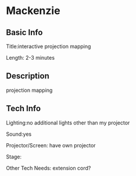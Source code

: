# Mackenzie


## Basic Info

Title:interactive projection mapping

Length: 2-3 minutes


## Description
projection mapping


## Tech Info

Lighting:no additional lights other than my projector

Sound:yes

Projector/Screen: have own projector

Stage:

Other Tech Needs: extension cord?
